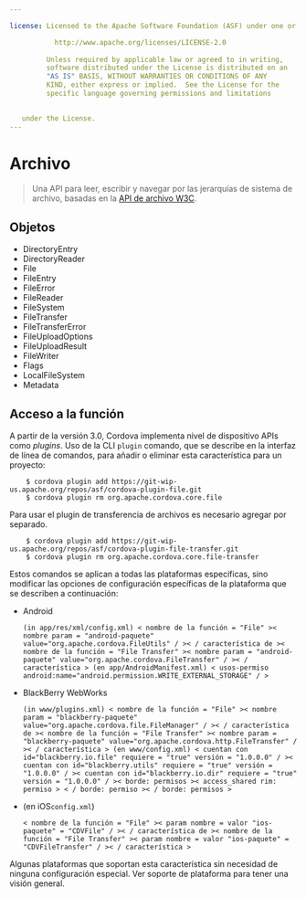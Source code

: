 ```yaml
---

license: Licensed to the Apache Software Foundation (ASF) under one or more contributor license agreements. See the NOTICE file distributed with this work for additional information regarding copyright ownership. The ASF licenses this file to you under the Apache License, Version 2.0 (the "License"); you may not use this file except in compliance with the License. You may obtain a copy of the License at

           http://www.apache.org/licenses/LICENSE-2.0
    
         Unless required by applicable law or agreed to in writing,
         software distributed under the License is distributed on an
         "AS IS" BASIS, WITHOUT WARRANTIES OR CONDITIONS OF ANY
         KIND, either express or implied.  See the License for the
         specific language governing permissions and limitations
    

   under the License.
---
```


# Archivo

> Una API para leer, escribir y navegar por las jerarquías de sistema de archivo, basadas en la [API de archivo W3C][1].

 [1]: http://www.w3.org/TR/FileAPI

## Objetos

*   DirectoryEntry
*   DirectoryReader
*   File
*   FileEntry
*   FileError
*   FileReader
*   FileSystem
*   FileTransfer
*   FileTransferError
*   FileUploadOptions
*   FileUploadResult
*   FileWriter
*   Flags
*   LocalFileSystem
*   Metadata

## Acceso a la función

A partir de la versión 3.0, Cordova implementa nivel de dispositivo APIs como *plugins*. Uso de la CLI `plugin` comando, que se describe en la interfaz de línea de comandos, para añadir o eliminar esta característica para un proyecto:

        $ cordova plugin add https://git-wip-us.apache.org/repos/asf/cordova-plugin-file.git
        $ cordova plugin rm org.apache.cordova.core.file
    

Para usar el plugin de transferencia de archivos es necesario agregar por separado.

        $ cordova plugin add https://git-wip-us.apache.org/repos/asf/cordova-plugin-file-transfer.git
        $ cordova plugin rm org.apache.cordova.core.file-transfer
    

Estos comandos se aplican a todas las plataformas específicas, sino modificar las opciones de configuración específicas de la plataforma que se describen a continuación:

*   Android
    
        (in app/res/xml/config.xml) < nombre de la función = "File" >< nombre param = "android-paquete" value="org.apache.cordova.FileUtils" / >< / característica de >< nombre de la función = "File Transfer" >< nombre param = "android-paquete" value="org.apache.cordova.FileTransfer" / >< / característica > (en app/AndroidManifest.xml) < usos-permiso android:name="android.permission.WRITE_EXTERNAL_STORAGE" / >
        

*   BlackBerry WebWorks
    
        (in www/plugins.xml) < nombre de la función = "File" >< nombre param = "blackberry-paquete" value="org.apache.cordova.file.FileManager" / >< / característica de >< nombre de la función = "File Transfer" >< nombre param = "blackberry-paquete" value="org.apache.cordova.http.FileTransfer" / >< / característica > (en www/config.xml) < cuentan con id="blackberry.io.file" requiere = "true" versión = "1.0.0.0" / >< cuentan con id="blackberry.utils" requiere = "true" versión = "1.0.0.0" / >< cuentan con id="blackberry.io.dir" requiere = "true" versión = "1.0.0.0" / >< borde: permisos >< access_shared rim: permiso > < / borde: permiso >< / borde: permisos >
        

*   (en iOS`config.xml`)
    
        < nombre de la función = "File" >< param nombre = valor "ios-paquete" = "CDVFile" / >< / característica de >< nombre de la función = "File Transfer" >< param nombre = valor "ios-paquete" = "CDVFileTransfer" / >< / característica >
        

Algunas plataformas que soportan esta característica sin necesidad de ninguna configuración especial. Ver soporte de plataforma para tener una visión general.